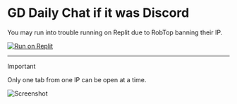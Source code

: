 # GD Daily Chat if it was Discord

You may run into trouble running on Replit due to RobTop banning their IP.

[![Run on Replit](https://replit.com/badge/github/replit/clui)](https://replit.com/github/ClaytonTDM/gd-daily-chat-discord)

---

> [!IMPORTANT]  
> Only one tab from one IP can be open at a time.

![Screenshot](https://github.com/ClaytonTDM/gd-daily-chat-discord/assets/71360210/0465c526-c1a1-4234-bc47-0366d56acbcb)
